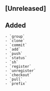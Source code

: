 #

## [Unreleased]

## Added
    - `group`
    - `clone`
    - `commit`
    - `add`
    - `push`
    - `status`
    - `sh`
    - `register`
    - `unregister`
    - `checkout`
    - `pull`
    - `prefix`
